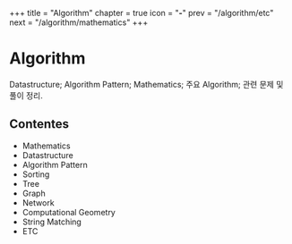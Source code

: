 +++
title   = "Algorithm"
chapter = true
icon    = "<b>-</b>"
prev   = "/algorithm/etc"
next   = "/algorithm/mathematics"
+++

# Algorithm
Datastructure; Algorithm Pattern; Mathematics; 주요 Algorithm; 관련 문제 및 풀이 정리.

## Contentes
- Mathematics
- Datastructure
- Algorithm Pattern
- Sorting
- Tree
- Graph
- Network
- Computational Geometry
- String Matching
- ETC
